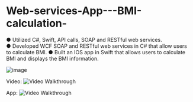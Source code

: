 # Web-services-App---BMI-calculation-

●	Utilized C#, Swift, API calls, SOAP and RESTful web services.	      
●	Developed WCF SOAP and RESTful web services in C# that allow users to calculate BMI.
●	Built an IOS app in Swift that allows users to calculate BMI and displays the BMI information.

![image](https://github.com/ZSS57/Web-services-App---BMI-calculation-/assets/101138757/882eeb0c-b364-4339-9614-dd7226a418f2)

Video:
<img src='(https://github.com/ZSS57/Web-services-App---BMI-calculation-/blob/main/web%20service%20video.mp4)https://github.com/ZSS57/Web-services-App---BMI-calculation-/blob/main/web%20service%20video.mp4' title='Video Walkthrough' width='' alt='Video Walkthrough' />

App:
<img src='https://github.com/ZSS57/Web-services-App---BMI-calculation-/blob/main/app%20video.mp4' title='Video Walkthrough' width='' alt='Video Walkthrough' />
